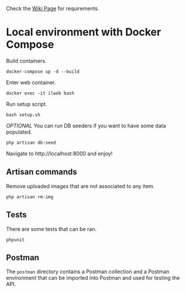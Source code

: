Check the [Wiki Page](https://github.com/gmedaglia/item-list/wiki) for requirements.

# Local environment with Docker Compose

Build containers.
```
docker-compose up -d --build
```

Enter web container.
```
docker exec -it ilweb bash
```

Run setup script.
```
bash setup.sh
```

*OPTIONAL* You can run DB seeders if you want to have some data populated.
```
php artisan db:seed
```

Navigate to http://localhost:8000 and enjoy!

## Artisan commands

Remove uploaded images that are not associated to any item.
```
php artisan rm-img
```

## Tests

There are some tests that can be ran.
```
phpunit
```

## Postman

The `postman` directory contains a Postman collection and a Postman environment that can be imported into Postman and used for testing the API.
